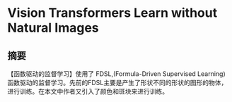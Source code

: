 # Vision Transformers Learn without Natural Images


## 摘要

【函数驱动的监督学习】使用了 FDSL,(Formula-Driven Supervised Learning)函数驱动的监督学习。先前的FDSL主要是产生了形状不同的形状的图形的物体，进行训练。在本文中作者又引入了颜色和斑块来进行训练。


